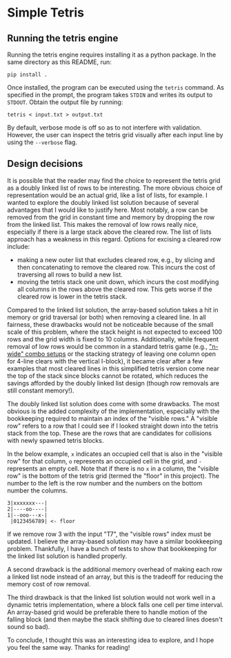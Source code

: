 # Simple Tetris

## Running the tetris engine
Running the tetris engine requires installing it as a python package. In the same directory as this README, run:
```
pip install .
```

Once installed, the program can be executed using the `tetris` command. As specified in the prompt, the program takes `STDIN` and writes its output to `STDOUT`. Obtain the output file by running:
```
tetris < input.txt > output.txt
```

By default, verbose mode is off so as to not interfere with validation. However, the user can inspect the tetris grid visually after each input line by using the `--verbose` flag.

## Design decisions
It is possible that the reader may find the choice to represent the tetris grid as a doubly linked list of rows to be interesting.
The more obvious choice of representation would be an actual grid, like a list of lists, for example. 
I wanted to explore the doubly linked list solution because of several advantages that I would like to justify here.
Most notably, a row can be removed from the grid in constant time and memory by dropping the row from the linked list.
This makes the removal of low rows really nice, especially if there is a large stack above the cleared row.
The list of lists approach has a weakness in this regard. 
Options for excising a cleared row include:
- making a new outer list that excludes cleared row, e.g., by slicing and then concatenating to remove the cleared row. This incurs the cost of traversing all rows to build a new list.
- moving the tetris stack one unit down, which incurs the cost modifying all columns in the rows above the cleared row. This gets worse if the cleared row is lower in the tetris stack.

Compared to the linked list solution, the array-based solution takes a hit in memory or grid traversal (or both) when removing a cleared line. In all fairness, these drawbacks would not be noticeable because of the small scale of this problem, where the stack height is not expected to exceed 100 rows and the grid width is fixed to 10 columns. Additionally, while frequent removal of low rows would be common in a standard tetris game (e.g., ["n-wide" combo setups](https://harddrop.com/wiki/Combo_Setups) or the stacking strategy of leaving one column open for 4-line clears with the vertical I-block), it became clear after a few examples that most cleared lines in this simplified tetris version come near the top of the stack since blocks cannot be rotated, which reduces the savings afforded by the doubly linked list design (though row removals are still constant memory!).

The doubly linked list solution does come with some drawbacks. 
The most obvious is the added complexity of the implementation, especially with the bookkeeping required to maintain an index of the "visible rows."
A "visible row" refers to a row that I could see if I looked straight down into the tetris stack from the top.
These are the rows that are candidates for collisions with newly spawned tetris blocks.

In the below example, `x` indicates an occupied cell that is also in the "visible row" for that column, `o` represents an occupied cell in the grid, and `-` represents an empty cell. 
Note that if there is no `x` in a column, the "visible row" is the bottom of the tetris grid (termed the "floor" in this project).
The number to the left is the row number and the numbers on the bottom number the columns.
```
3|xxxxxxx---|
2|----oo----|
1|--ooo---x-|
 |0123456789| <- floor
```
If we remove row 3 with the input "T7", the "visible rows" index must be updated.
I believe the array-based solution may have a similar bookkeeping problem.
Thankfully, I have a bunch of tests to show that bookkeeping for the linked list solution is handled properly.

A second drawback is the additional memory overhead of making each row a linked list node instead of an array, but this is the tradeoff for reducing the memory cost of row removal.

The third drawback is that the linked list solution would not work well in a dynamic tetris implementation, where a block falls one cell per time interval. 
An array-based grid would be preferable there to handle motion of the falling block (and then maybe the stack shifting due to cleared lines doesn't sound so bad). 

To conclude, I thought this was an interesting idea to explore, and I hope you feel the same way.
Thanks for reading!
